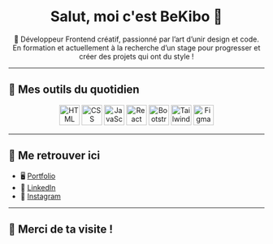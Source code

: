 

<h1 align="center">Salut, moi c'est BeKibo 👋</h1>

<p align="center">
  🎨 Développeur Frontend créatif, passionné par l’art d’unir design et code. <br/>
  En formation et actuellement à la recherche d’un stage pour progresser et créer des projets qui ont du style !
</p>

---

## 🧰 Mes outils du quotidien

<div align="center">
  <img src="https://cdn.jsdelivr.net/gh/devicons/devicon/icons/html5/html5-original.svg" width="40" alt="HTML" />
  <img src="https://cdn.jsdelivr.net/gh/devicons/devicon/icons/css3/css3-original.svg" width="40" alt="CSS" />
  <img src="https://cdn.jsdelivr.net/gh/devicons/devicon/icons/javascript/javascript-original.svg" width="40" alt="JavaScript" />
  <img src="https://cdn.jsdelivr.net/gh/devicons/devicon/icons/react/react-original.svg" width="40" alt="React" />
  <img src="https://cdn.jsdelivr.net/gh/devicons/devicon/icons/bootstrap/bootstrap-original.svg" width="40" alt="Bootstrap" />
  <img src="https://www.vectorlogo.zone/logos/tailwindcss/tailwindcss-icon.svg" width="40" alt="Tailwind CSS" />
  <img src="https://cdn.jsdelivr.net/gh/devicons/devicon/icons/figma/figma-original.svg" width="40" alt="Figma" />
</div>

---

## 🔗 Me retrouver ici

- 🖥️ [Portfolio](https://ton-portfolio.com)
- 💼 [LinkedIn](https://www.linkedin.com/in/tonprofil)
- 📸 [Instagram](https://www.instagram.com/tonprofil)

---

## 🙏 Merci de ta visite !
